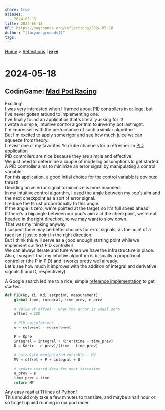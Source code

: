 ```yaml
---
share: true
aliases:
  - 2024-05-18
title: 2024-05-18
URL: https://bagrounds.org/reflections/2024-05-18
Author: "[[bryan-grounds]]"
tags: 
---
```

[Home](../index.md) > [Reflections](./index.md) | [⏮️](./2024-05-13.md) [⏭️](./2024-05-19.md)  
# 2024-05-18  
## CodinGame: [Mad Pod Racing](https://www.codingame.com/multiplayer/bot-programming/mad-pod-racing)  
Exciting!  
I  was very interested when I learned about [PID controllers](https://en.m.wikipedia.org/wiki/Proportional-integral-derivative_controller) in college, but I've never gotten around to implementing one.  
I've finally found an application that's literally asking for it!   
I wrote a simple, intuitive control algorithm to drive my bot last night.  
I'm impressed with the performance of such a similar algorithm!  
But I'm excited to apply some rigor and see how much juice we can squeeze from theory.  
I revisit one of my favorites YouTube channels for a refresher on [PID application](https://youtu.be/XfAt6hNV8XM)  
PID controllers are nice because they are simple and effective.  
We just need to determine a couple of modeling assumptions to get started.  
A PID controller aims to minimize an error signal by manipulating a control variable.  
For this application, a good initial choice for the control variable is obvious: thrust!  
Deciding on an error signal to minimize is more nuanced.  
In my intuitive control algorithm, I used the angle between my pop's aim and the next checkpoint as a sort of error signal.  
I reduce the thrust proportionally to this angle.  
If the angle is zero, we're pointed at the target, so it's full speed ahead!  
If there's a big angle between our pod's aim and the checkpoint, we're not headed in the right direction, so we may want to slow down.  
That was my thinking anyway.  
I suspect there may be better choices for error signals, as the point of a race isn't just to point in the right direction.  
But I think this will serve as a good enough starting point while we implement our first PID controller!  
We can always iterate and tune when we have the infrastructure in place.   
Also, I suspect that my intuitive algorithm is basically a propotional controller (the P in PID) and it works pretty well already.  
Let's see how much it improves with the addition of integral and derivative signals (I and D, respectively).  
  
A Google search led me to a nice, simple [reference implementation](https://softinery.com/blog/implementation-of-pid-controller-in-python) to get started.  
```python  
def PID(Kp, Ki, Kd, setpoint, measurement):  
    global time, integral, time_prev, e_prev  
  
    # Value of offset - when the error is equal zero  
    offset = 320  
      
    # PID calculations  
    e = setpoint - measurement  
          
    P = Kp*e  
    integral = integral + Ki*e*(time - time_prev)  
    D = Kd*(e - e_prev)/(time - time_prev)  
  
    # calculate manipulated variable - MV   
    MV = offset + P + integral + D  
      
    # update stored data for next iteration  
    e_prev = e  
    time_prev = time  
    return MV  
```  
  
Any easy read at 11 lines of Python!  
This should only take a few minutes to translate, and maybe a half hour or so to get up and running in our pod racer.  

